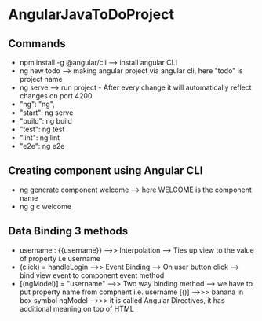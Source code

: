 # AngularJavaToDoProject
## Commands
- npm install -g @angular/cli --> install angular CLI
- ng new todo       --> making angular project via angular cli, here "todo" is project name
- ng serve          --> run project - After every change it will automatically reflect changes on port 4200
- "ng": "ng",
- "start": ng serve
- "build": ng build
- "test": ng test
- "lint": ng lint
- "e2e": ng e2e


## Creating component using Angular CLI
- ng generate component welcome  --> here WELCOME is the component name
- ng g c welcome

## Data Binding 3 methods

- username : {{username}}    -->> Interpolation --> Ties up view to the value of property i.e username
- (click) = handleLogin      -->> Event Binding --> On user button click  --> bind view event to component event method
- [(ngModel)] = "username"   -->> Two way binding method --> we have to put property name from compnent i.e. username
    [()]     -->>> banana in box symbol
    ngModel  -->>> it is called Angular Directives, it has additional meaning on top of HTML
 